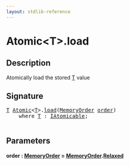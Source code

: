 ```yaml
---
layout: stdlib-reference
---
```


# Atomic\<T\>\.load

## Description

Atomically load the stored <span class='code'><a href="index.html#typeparam-T" class="code_type">T</a></span> value




## Signature 

<pre>
<a href="index.html#typeparam-T" class="code_type">T</a> <a href="index.html" class="code_type">Atomic</a>&lt;<a href="index.html#typeparam-T" class="code_type">T</a>&gt;.<a href="load.html">load</a>(<a href="../memoryorder-06/index.html" class="code_type">MemoryOrder</a> <a href="load.html#decl-order" class="code_param">order</a>)
    <span class='code_keyword'>where</span> <a href="index.html#typeparam-T" class="code_type">T</a> : <a href="../../interfaces/iatomicable-01/index.html" class="code_type">IAtomicable</a>;

</pre>

## Parameters

####  <a id="decl-order"></a>order  : [MemoryOrder](../memoryorder-06/index.html) = [MemoryOrder](../memoryorder-06/index.html)\.[Relaxed](../memoryorder-06/index.html#decl-Relaxed)

